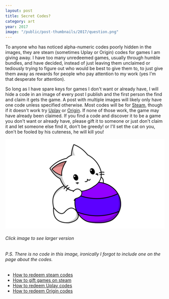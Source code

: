 ```yaml
---
layout: post
title: Secret Codes?
category: art
year: 2017
image: "/public/post-thumbnails/2017/question.png"
---
```


To anyone who has noticed alpha-numeric codes poorly hidden in the images, they are steam (sometimes Uplay or Origin) codes for games I am giving away. I have too many unredeemed games, usually through humble bundles,
and have decided, instead of just leaving them unclaimed or tediously trying to figure out who would be best to give them to, to just give them away as rewards for people who pay attention to my work (yes I'm that desperate for attention).

So long as I have spare keys for games I don't want or already have, I will hide a code in an image of every post I publish and the first person the find and claim it gets the game. A post with multiple images will likely only have one code unless specified otherwise. Most codes will be for 
[Steam](http://store.steampowered.com/), though if it doesn't work try [Uplay](https://uplay.ubi.com/) or [Origin](https://www.origin.com). If none of those work, the game may have already been claimed. If you find a code and
discover it to be a game you don't want or already have, please gift it to someone or just don't claim it and let someone else find it, don't be greedy! or I'll set the cat on you, don't be fooled by his cuteness, he will kill you!

[Image]: /public/post-images/2017/ballcat.png

[
![Kitten!][Image]
][Image]

###### Click image to see larger version

###### P.S. There is no code in this image, ironically I forgot to include one on the page about the codes.

* [How to redeem steam codes](https://support.steampowered.com/kb_article.php?ref=5414-TFBN-1352)
* [How to gift games on steam](https://support.steampowered.com/kb_article.php?p_faqid=549#gifts-whatare)
* [How to redeem Uplay codes](https://support.ubi.com/en-GB/Faqs/000021992)
* [How to redeem Origin codes](https://help.ea.com/en-gb/help/origin/origin/origin-code-redemption-faq/)

